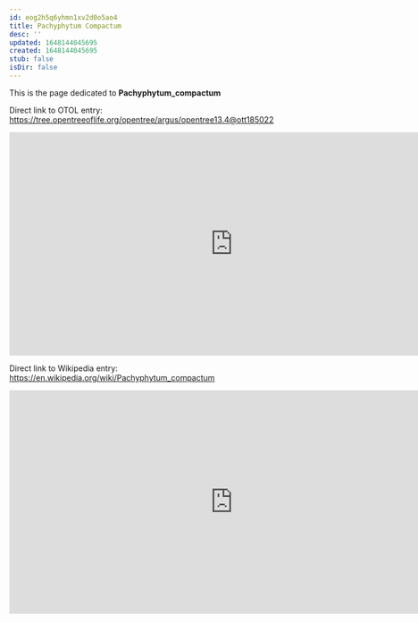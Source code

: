```yaml
---
id: eog2h5q6yhmn1xv2d0o5ao4
title: Pachyphytum Compactum
desc: ''
updated: 1648144045695
created: 1648144045695
stub: false
isDir: false
---
```

This is the page dedicated to **Pachyphytum_compactum**


Direct link to OTOL entry: https://tree.opentreeoflife.org/opentree/argus/opentree13.4@ott185022



<html>
    <body>
    <iframe src="https://tree.opentreeoflife.org/opentree/argus/opentree13.4@ott185022"
    width="800" height="400" frameborder="0" allowfullscreen> </iframe>
    </body>
</html>
    


Direct link to Wikipedia entry: https://en.wikipedia.org/wiki/Pachyphytum_compactum



<html>
    <body>
    <iframe src="https://en.wikipedia.org/wiki/Pachyphytum_compactum"
    width="800" height="400" frameborder="0" allowfullscreen> </iframe>
    </body>
</html>
    
